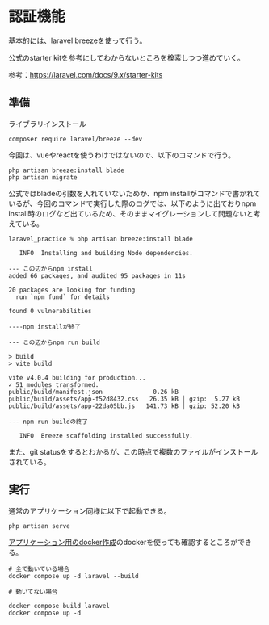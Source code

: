 # 認証機能

基本的には、laravel breezeを使って行う。

公式のstarter kitを参考にしてわからないところを検索しつつ進めていく。

参考：https://laravel.com/docs/9.x/starter-kits

## 準備

ライブラリインストール

```shell
composer require laravel/breeze --dev
```

今回は、vueやreactを使うわけではないので、以下のコマンドで行う。

```shell
php artisan breeze:install blade
php artisan migrate
```
公式ではbladeの引数を入れていないためか、npm installがコマンドで書かれているが、今回のコマンドで実行した際のログでは、以下のように出ておりnpm install時のログなど出ているため、そのままマイグレーションして問題ないと考えている。

```text
laravel_practice % php artisan breeze:install blade

   INFO  Installing and building Node dependencies.  

--- この辺からnpm install
added 66 packages, and audited 95 packages in 11s

20 packages are looking for funding
  run `npm fund` for details

found 0 vulnerabilities

----npm installが終了

--- この辺からnpm run build

> build
> vite build

vite v4.0.4 building for production...
✓ 51 modules transformed.
public/build/manifest.json              0.26 kB
public/build/assets/app-f52d8432.css   26.35 kB │ gzip:  5.27 kB
public/build/assets/app-22da05bb.js   141.73 kB │ gzip: 52.20 kB

--- npm run buildの終了

   INFO  Breeze scaffolding installed successfully.  

```

また、git statusをするとわかるが、この時点で複数のファイルがインストールされている。


## 実行

通常のアプリケーション同様に以下で起動できる。

```shell
php artisan serve
```

[アプリケーション用のdocker作成](./setting_docker.md)のdockerを使っても確認するところができる。

```shell
# 全て動いている場合
docker compose up -d laravel --build

# 動いてない場合

docker compose build laravel
docker compose up -d
```
